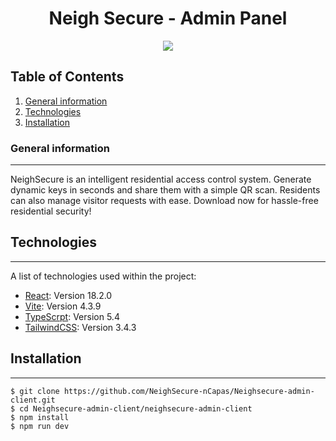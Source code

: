 <h1 align="center"> Neigh Secure - Admin Panel </h1>
<p align="center">
  <img src="https://i.postimg.cc/pdkJmMSJ/Cover.png)(https://postimg.cc/06Mw4FPz)"/>
  </p>

## Table of Contents
1. [General information](#General-information)
2. [Technologies](#Technologies)
3. [Installation](#Installation)
### General information
***
NeighSecure is an intelligent residential access control system. Generate dynamic keys in seconds and share them with a simple QR scan. Residents can also manage visitor requests with ease. Download now for hassle-free residential security!
## Technologies
***
A list of technologies used within the project:
* [React](https://es.react.dev): Version 18.2.0
* [Vite](https://vitejs.dev): Version 4.3.9
* [TypeScrpt](https://www.typescriptlang.org): Version 5.4
* [TailwindCSS](https://tailwindcss.com): Version 3.4.3
## Installation
***
```
$ git clone https://github.com/NeighSecure-nCapas/Neighsecure-admin-client.git
$ cd Neighsecure-admin-client/neighsecure-admin-client
$ npm install
$ npm run dev
```
